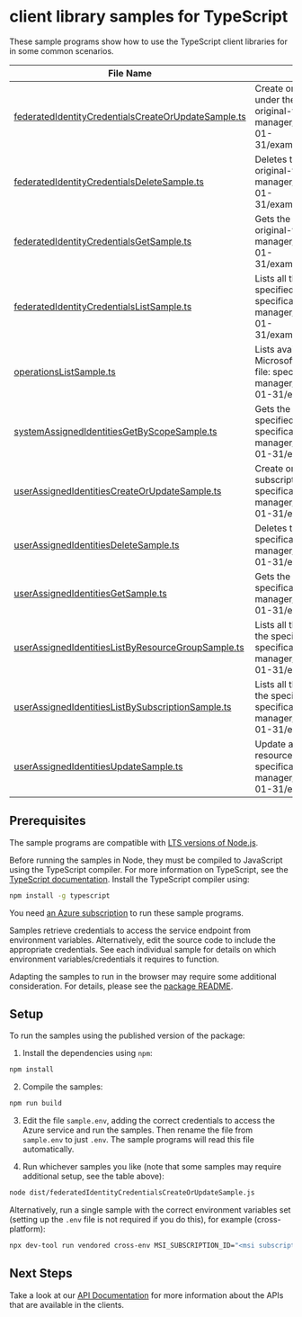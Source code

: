 # client library samples for TypeScript

These sample programs show how to use the TypeScript client libraries for in some common scenarios.

| **File Name**                                                                                           | **Description**                                                                                                                                                                                                                                 |
| ------------------------------------------------------------------------------------------------------- | ----------------------------------------------------------------------------------------------------------------------------------------------------------------------------------------------------------------------------------------------- |
| [federatedIdentityCredentialsCreateOrUpdateSample.ts][federatedidentitycredentialscreateorupdatesample] | Create or update a federated identity credential under the specified user assigned identity. x-ms-original-file: specification/msi/resource-manager/Microsoft.ManagedIdentity/stable/2023-01-31/examples/FederatedIdentityCredentialCreate.json |
| [federatedIdentityCredentialsDeleteSample.ts][federatedidentitycredentialsdeletesample]                 | Deletes the federated identity credential. x-ms-original-file: specification/msi/resource-manager/Microsoft.ManagedIdentity/stable/2023-01-31/examples/FederatedIdentityCredentialDelete.json                                                   |
| [federatedIdentityCredentialsGetSample.ts][federatedidentitycredentialsgetsample]                       | Gets the federated identity credential. x-ms-original-file: specification/msi/resource-manager/Microsoft.ManagedIdentity/stable/2023-01-31/examples/FederatedIdentityCredentialGet.json                                                         |
| [federatedIdentityCredentialsListSample.ts][federatedidentitycredentialslistsample]                     | Lists all the federated identity credentials under the specified user assigned identity. x-ms-original-file: specification/msi/resource-manager/Microsoft.ManagedIdentity/stable/2023-01-31/examples/FederatedIdentityCredentialList.json       |
| [operationsListSample.ts][operationslistsample]                                                         | Lists available operations for the Microsoft.ManagedIdentity provider x-ms-original-file: specification/msi/resource-manager/Microsoft.ManagedIdentity/stable/2023-01-31/examples/MsiOperationsList.json                                        |
| [systemAssignedIdentitiesGetByScopeSample.ts][systemassignedidentitiesgetbyscopesample]                 | Gets the systemAssignedIdentity available under the specified RP scope. x-ms-original-file: specification/msi/resource-manager/Microsoft.ManagedIdentity/stable/2023-01-31/examples/SystemAssignedIdentityGet.json                              |
| [userAssignedIdentitiesCreateOrUpdateSample.ts][userassignedidentitiescreateorupdatesample]             | Create or update an identity in the specified subscription and resource group. x-ms-original-file: specification/msi/resource-manager/Microsoft.ManagedIdentity/stable/2023-01-31/examples/IdentityCreate.json                                  |
| [userAssignedIdentitiesDeleteSample.ts][userassignedidentitiesdeletesample]                             | Deletes the identity. x-ms-original-file: specification/msi/resource-manager/Microsoft.ManagedIdentity/stable/2023-01-31/examples/IdentityDelete.json                                                                                           |
| [userAssignedIdentitiesGetSample.ts][userassignedidentitiesgetsample]                                   | Gets the identity. x-ms-original-file: specification/msi/resource-manager/Microsoft.ManagedIdentity/stable/2023-01-31/examples/IdentityGet.json                                                                                                 |
| [userAssignedIdentitiesListByResourceGroupSample.ts][userassignedidentitieslistbyresourcegroupsample]   | Lists all the userAssignedIdentities available under the specified ResourceGroup. x-ms-original-file: specification/msi/resource-manager/Microsoft.ManagedIdentity/stable/2023-01-31/examples/IdentityListByResourceGroup.json                  |
| [userAssignedIdentitiesListBySubscriptionSample.ts][userassignedidentitieslistbysubscriptionsample]     | Lists all the userAssignedIdentities available under the specified subscription. x-ms-original-file: specification/msi/resource-manager/Microsoft.ManagedIdentity/stable/2023-01-31/examples/IdentityListBySubscription.json                    |
| [userAssignedIdentitiesUpdateSample.ts][userassignedidentitiesupdatesample]                             | Update an identity in the specified subscription and resource group. x-ms-original-file: specification/msi/resource-manager/Microsoft.ManagedIdentity/stable/2023-01-31/examples/IdentityUpdate.json                                            |

## Prerequisites

The sample programs are compatible with [LTS versions of Node.js](https://github.com/nodejs/release#release-schedule).

Before running the samples in Node, they must be compiled to JavaScript using the TypeScript compiler. For more information on TypeScript, see the [TypeScript documentation][typescript]. Install the TypeScript compiler using:

```bash
npm install -g typescript
```

You need [an Azure subscription][freesub] to run these sample programs.

Samples retrieve credentials to access the service endpoint from environment variables. Alternatively, edit the source code to include the appropriate credentials. See each individual sample for details on which environment variables/credentials it requires to function.

Adapting the samples to run in the browser may require some additional consideration. For details, please see the [package README][package].

## Setup

To run the samples using the published version of the package:

1. Install the dependencies using `npm`:

```bash
npm install
```

2. Compile the samples:

```bash
npm run build
```

3. Edit the file `sample.env`, adding the correct credentials to access the Azure service and run the samples. Then rename the file from `sample.env` to just `.env`. The sample programs will read this file automatically.

4. Run whichever samples you like (note that some samples may require additional setup, see the table above):

```bash
node dist/federatedIdentityCredentialsCreateOrUpdateSample.js
```

Alternatively, run a single sample with the correct environment variables set (setting up the `.env` file is not required if you do this), for example (cross-platform):

```bash
npx dev-tool run vendored cross-env MSI_SUBSCRIPTION_ID="<msi subscription id>" MSI_RESOURCE_GROUP="<msi resource group>" node dist/federatedIdentityCredentialsCreateOrUpdateSample.js
```

## Next Steps

Take a look at our [API Documentation][apiref] for more information about the APIs that are available in the clients.

[federatedidentitycredentialscreateorupdatesample]: https://github.com/Azure/azure-sdk-for-js/blob/main/sdk/msi/arm-msi/samples/v2/typescript/src/federatedIdentityCredentialsCreateOrUpdateSample.ts
[federatedidentitycredentialsdeletesample]: https://github.com/Azure/azure-sdk-for-js/blob/main/sdk/msi/arm-msi/samples/v2/typescript/src/federatedIdentityCredentialsDeleteSample.ts
[federatedidentitycredentialsgetsample]: https://github.com/Azure/azure-sdk-for-js/blob/main/sdk/msi/arm-msi/samples/v2/typescript/src/federatedIdentityCredentialsGetSample.ts
[federatedidentitycredentialslistsample]: https://github.com/Azure/azure-sdk-for-js/blob/main/sdk/msi/arm-msi/samples/v2/typescript/src/federatedIdentityCredentialsListSample.ts
[operationslistsample]: https://github.com/Azure/azure-sdk-for-js/blob/main/sdk/msi/arm-msi/samples/v2/typescript/src/operationsListSample.ts
[systemassignedidentitiesgetbyscopesample]: https://github.com/Azure/azure-sdk-for-js/blob/main/sdk/msi/arm-msi/samples/v2/typescript/src/systemAssignedIdentitiesGetByScopeSample.ts
[userassignedidentitiescreateorupdatesample]: https://github.com/Azure/azure-sdk-for-js/blob/main/sdk/msi/arm-msi/samples/v2/typescript/src/userAssignedIdentitiesCreateOrUpdateSample.ts
[userassignedidentitiesdeletesample]: https://github.com/Azure/azure-sdk-for-js/blob/main/sdk/msi/arm-msi/samples/v2/typescript/src/userAssignedIdentitiesDeleteSample.ts
[userassignedidentitiesgetsample]: https://github.com/Azure/azure-sdk-for-js/blob/main/sdk/msi/arm-msi/samples/v2/typescript/src/userAssignedIdentitiesGetSample.ts
[userassignedidentitieslistbyresourcegroupsample]: https://github.com/Azure/azure-sdk-for-js/blob/main/sdk/msi/arm-msi/samples/v2/typescript/src/userAssignedIdentitiesListByResourceGroupSample.ts
[userassignedidentitieslistbysubscriptionsample]: https://github.com/Azure/azure-sdk-for-js/blob/main/sdk/msi/arm-msi/samples/v2/typescript/src/userAssignedIdentitiesListBySubscriptionSample.ts
[userassignedidentitiesupdatesample]: https://github.com/Azure/azure-sdk-for-js/blob/main/sdk/msi/arm-msi/samples/v2/typescript/src/userAssignedIdentitiesUpdateSample.ts
[apiref]: https://learn.microsoft.com/javascript/api/@azure/arm-msi?view=azure-node-preview
[freesub]: https://azure.microsoft.com/free/
[package]: https://github.com/Azure/azure-sdk-for-js/tree/main/sdk/msi/arm-msi/README.md
[typescript]: https://www.typescriptlang.org/docs/home.html
